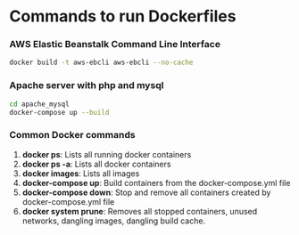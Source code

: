 # Commands to run Dockerfiles

### **AWS Elastic Beanstalk Command Line Interface** <br>
```bash
docker build -t aws-ebcli aws-ebcli --no-cache
```

### **Apache server with php and mysql** <br>
```bash
cd apache_mysql
docker-compose up --build
```

### **Common Docker commands**
1. **docker ps**: Lists all running docker containers
2. **docker ps -a**: Lists all docker containers
3. **docker images**: Lists all images
4. **docker-compose up**: Build containers from the docker-compose.yml file
5. **docker-compose down**: Stop and remove all containers created by docker-compose.yml file
6. **docker system prune**: Removes all stopped containers, unused networks, dangling images, dangling build cache.
